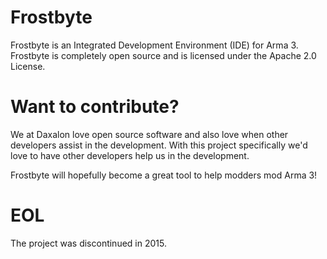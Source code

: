 # Frostbyte

Frostbyte is an Integrated Development Environment (IDE) for Arma 3.
Frostbyte is completely open source and is licensed under the Apache 2.0 License.

# Want to contribute?

We at Daxalon love open source software and also love when other developers assist in the development.
With this project specifically we'd love to have other developers help us in the development.

Frostbyte will hopefully become a great tool to help modders mod Arma 3!

# EOL
The project was discontinued in 2015.